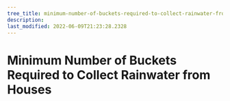```yaml
---
tree_title: minimum-number-of-buckets-required-to-collect-rainwater-from-houses
description: 
last_modified: 2022-06-09T21:23:28.2328
---
```


# Minimum Number of Buckets Required to Collect Rainwater from Houses
